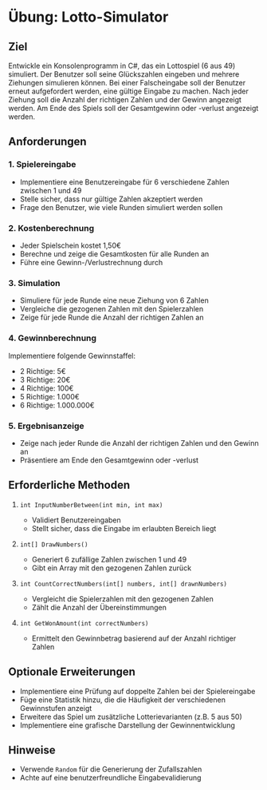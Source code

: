 # Übung: Lotto-Simulator

## Ziel

Entwickle ein Konsolenprogramm in C#, das ein Lottospiel (6 aus 49) simuliert. Der Benutzer soll seine Glückszahlen eingeben und mehrere Ziehungen simulieren können. Bei einer Falscheingabe soll der Benutzer erneut aufgefordert werden, eine gültige Eingabe zu machen. Nach jeder Ziehung soll die Anzahl der richtigen Zahlen und der Gewinn angezeigt werden. Am Ende des Spiels soll der Gesamtgewinn oder -verlust angezeigt werden.

## Anforderungen

### 1. Spielereingabe

- Implementiere eine Benutzereingabe für 6 verschiedene Zahlen zwischen 1 und 49
- Stelle sicher, dass nur gültige Zahlen akzeptiert werden
- Frage den Benutzer, wie viele Runden simuliert werden sollen

### 2. Kostenberechnung

- Jeder Spielschein kostet 1,50€
- Berechne und zeige die Gesamtkosten für alle Runden an
- Führe eine Gewinn-/Verlustrechnung durch

### 3. Simulation

- Simuliere für jede Runde eine neue Ziehung von 6 Zahlen
- Vergleiche die gezogenen Zahlen mit den Spielerzahlen
- Zeige für jede Runde die Anzahl der richtigen Zahlen an

### 4. Gewinnberechnung

Implementiere folgende Gewinnstaffel:

- 2 Richtige: 5€
- 3 Richtige: 20€
- 4 Richtige: 100€
- 5 Richtige: 1.000€
- 6 Richtige: 1.000.000€

### 5. Ergebnisanzeige

- Zeige nach jeder Runde die Anzahl der richtigen Zahlen und den Gewinn an
- Präsentiere am Ende den Gesamtgewinn oder -verlust

## Erforderliche Methoden

1. `int InputNumberBetween(int min, int max)`

   - Validiert Benutzereingaben
   - Stellt sicher, dass die Eingabe im erlaubten Bereich liegt

2. `int[] DrawNumbers()`

   - Generiert 6 zufällige Zahlen zwischen 1 und 49
   - Gibt ein Array mit den gezogenen Zahlen zurück

3. `int CountCorrectNumbers(int[] numbers, int[] drawnNumbers)`

   - Vergleicht die Spielerzahlen mit den gezogenen Zahlen
   - Zählt die Anzahl der Übereinstimmungen

4. `int GetWonAmount(int correctNumbers)`
   - Ermittelt den Gewinnbetrag basierend auf der Anzahl richtiger Zahlen

## Optionale Erweiterungen

- Implementiere eine Prüfung auf doppelte Zahlen bei der Spielereingabe
- Füge eine Statistik hinzu, die die Häufigkeit der verschiedenen Gewinnstufen anzeigt
- Erweitere das Spiel um zusätzliche Lotterievarianten (z.B. 5 aus 50)
- Implementiere eine grafische Darstellung der Gewinnentwicklung

## Hinweise

- Verwende `Random` für die Generierung der Zufallszahlen
- Achte auf eine benutzerfreundliche Eingabevalidierung
